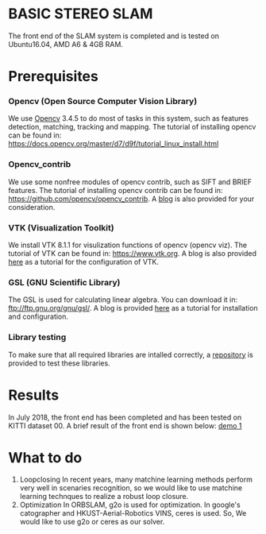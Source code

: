# BASIC STEREO SLAM

The front end of the SLAM system is completed and is tested on Ubuntu16.04, AMD A6 & 4GB RAM.

# Prerequisites
### Opencv (Open Source Computer Vision Library)
We use [Opencv](https://opencv.org/) 3.4.5 to do most of tasks in this system, such as features detection, matching, tracking and mapping. The tutorial of installing opencv can be found in: https://docs.opencv.org/master/d7/d9f/tutorial_linux_install.html

### Opencv_contrib
We use some nonfree modules of opencv contrib, such as SIFT and BRIEF features. The tutorial of installing opencv contrib can be found in: https://github.com/opencv/opencv_contrib. A [blog](https://blog.csdn.net/dell5200/article/details/85547460) is also provided for your consideration.

### VTK (Visualization Toolkit)
We install VTK 8.1.1 for visulization functions of opencv (opencv viz). The tutorial of VTK can be found in: https://www.vtk.org. A blog is also provided [here](https://blog.csdn.net/dell5200/article/details/81142951) as a tutorial for the configuration of VTK.

### GSL (GNU Scientific Library)
The GSL is used for calculating linear algebra. You can download it in: ftp://ftp.gnu.org/gnu/gsl/. A blog is provided [here](https://blog.csdn.net/dell5200/article/details/81058418) as a tutorial for installation and configuration.

### Library testing
To make sure that all required libraries are intalled correctly, a [repository](https://github.com/GentleDell/BasicCVProgram) is provided to test these libraries. 

# Results
In July 2018, the front end has been completed and has been tested on KITTI dataset 00. A brief result of the front end is shown below: 
[demo 1](https://github.com/GentleDell/StereoSLAM/blob/master/KITTI_00.png)

# What to do
1. Loopclosing
In recent years, many matchine learning methods perform very well in scenaries recognition, so we would like to use matchine learning technques to realize a robust loop closure.
2. Optimization
In ORBSLAM, g2o is used for optimization. In google's catographer and HKUST-Aerial-Robotics VINS, ceres is used. So, We would like to use g2o or ceres as our solver. 

